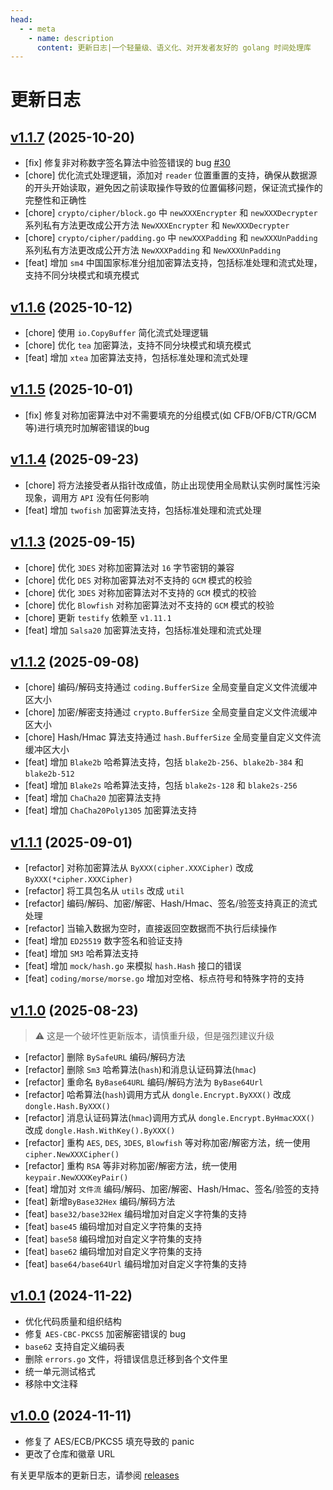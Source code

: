 ```yaml
---
head:
  - - meta
    - name: description
      content: 更新日志|一个轻量级、语义化、对开发者友好的 golang 时间处理库
---
```


# 更新日志

## [v1.1.7](https://github.com/dromara/dongle/compare/v1.1.6...v1.1.7) (2025-10-20)

* [fix] 修复非对称数字签名算法中验签错误的 bug [#30](https://github.com/dromara/dongle/issues)
* [chore] 优化流式处理逻辑，添加对 `reader` 位置重置的支持，确保从数据源的开头开始读取，避免因之前读取操作导致的位置偏移问题，保证流式操作的完整性和正确性
* [chore] `crypto/cipher/block.go` 中 `newXXXEncrypter` 和 `newXXXDecrypter` 系列私有方法更改成公开方法 `NewXXXEncrypter` 和 `NewXXXDecrypter`
* [chore] `crypto/cipher/padding.go` 中 `newXXXPadding` 和 `newXXXUnPadding` 系列私有方法更改成公开方法 `NewXXXPadding` 和 `NewXXXUnPadding`
* [feat] 增加 `sm4` 中国国家标准分组加密算法支持，包括标准处理和流式处理，支持不同分块模式和填充模式

## [v1.1.6](https://github.com/dromara/dongle/compare/v1.1.5...v1.1.6) (2025-10-12)

* [chore] 使用 `io.CopyBuffer` 简化流式处理逻辑
* [chore] 优化 `tea` 加密算法，支持不同分块模式和填充模式
* [feat] 增加 `xtea` 加密算法支持，包括标准处理和流式处理

## [v1.1.5](https://github.com/dromara/dongle/compare/v1.1.4...v1.1.5) (2025-10-01)

* [fix] 修复对称加密算法中对不需要填充的分组模式(如 CFB/OFB/CTR/GCM 等)进行填充时加解密错误的bug

## [v1.1.4](https://github.com/dromara/dongle/compare/v1.1.3...v1.1.4) (2025-09-23)

* [chore] 将方法接受者从指针改成值，防止出现使用全局默认实例时属性污染现象，调用方 `API` 没有任何影响
* [feat] 增加 `twofish` 加密算法支持，包括标准处理和流式处理

## [v1.1.3](https://github.com/dromara/dongle/compare/v1.1.2...v1.1.3) (2025-09-15)

* [chore] 优化 `3DES` 对称加密算法对 `16` 字节密钥的兼容
* [chore] 优化 `DES` 对称加密算法对不支持的 `GCM` 模式的校验
* [chore] 优化 `3DES` 对称加密算法对不支持的 `GCM` 模式的校验
* [chore] 优化 `Blowfish` 对称加密算法对不支持的 `GCM` 模式的校验
* [chore] 更新 `testify` 依赖至 `v1.11.1` 
* [feat] 增加 `Salsa20` 加密算法支持，包括标准处理和流式处理

## [v1.1.2](https://github.com/dromara/dongle/compare/v1.1.1...v1.1.2) (2025-09-08)

* [chore] 编码/解码支持通过 `coding.BufferSize` 全局变量自定义文件流缓冲区大小
* [chore] 加密/解密支持通过 `crypto.BufferSize` 全局变量自定义文件流缓冲区大小
* [chore] Hash/Hmac 算法支持通过 `hash.BufferSize` 全局变量自定义文件流缓冲区大小
* [feat] 增加 `Blake2b` 哈希算法支持，包括 `blake2b-256`、`blake2b-384` 和 `blake2b-512`
* [feat] 增加 `Blake2s` 哈希算法支持，包括 `blake2s-128` 和 `blake2s-256`
* [feat] 增加 `ChaCha20` 加密算法支持
* [feat] 增加 `ChaCha20Poly1305` 加密算法支持

## [v1.1.1](https://github.com/dromara/dongle/compare/v1.1.0...v1.1.1) (2025-09-01)

* [refactor] 对称加密算法从 `ByXXX(cipher.XXXCipher)` 改成 `ByXXX(*cipher.XXXCipher)`
* [refactor] 将工具包名从 `utils` 改成 `util`
* [refactor] 编码/解码、加密/解密、Hash/Hmac、签名/验签支持真正的流式处理
* [refactor] 当输入数据为空时，直接返回空数据而不执行后续操作
* [feat] 增加 `ED25519` 数字签名和验证支持
* [feat] 增加 `SM3` 哈希算法支持
* [feat] 增加 `mock/hash.go` 来模拟 `hash.Hash` 接口的错误
* [feat] `coding/morse/morse.go` 增加对空格、标点符号和特殊字符的支持

## [v1.1.0](https://github.com/dromara/dongle/compare/v1.0.1...v1.1.0) (2025-08-23)
> ⚠️ 这是一个破坏性更新版本，请慎重升级，但是强烈建议升级

* [refactor] 删除 `BySafeURL` 编码/解码方法
* [refactor] 删除 `Sm3` 哈希算法(`hash`)和消息认证码算法(`hmac`)
* [refactor] 重命名 `ByBase64URL` 编码/解码方法为 `ByBase64Url`
* [refactor] 哈希算法(`hash`)调用方式从 `dongle.Encrypt.ByXXX()` 改成 `dongle.Hash.ByXXX()`
* [refactor] 消息认证码算法(`hmac`)调用方式从 `dongle.Encrypt.ByHmacXXX()` 改成 `dongle.Hash.WithKey().ByXXX()`
* [refactor] 重构 `AES`, `DES`, `3DES`, `Blowfish` 等对称加密/解密方法，统一使用 `cipher.NewXXXCipher()`
* [refactor] 重构 `RSA` 等非对称加密/解密方法，统一使用 `keypair.NewXXXKeyPair()`
* [feat] 增加对 `文件流` 编码/解码、加密/解密、Hash/Hmac、签名/验签的支持
* [feat] 新增`ByBase32Hex` 编码/解码方法
* [feat] `base32/base32Hex` 编码增加对自定义字符集的支持
* [feat] `base45` 编码增加对自定义字符集的支持
* [feat] `base58` 编码增加对自定义字符集的支持
* [feat] `base62` 编码增加对自定义字符集的支持
* [feat] `base64/base64Url` 编码增加对自定义字符集的支持

## [v1.0.1](https://github.com/dromara/dongle/compare/v1.0.0...v1.0.1) (2024-11-22)

* 优化代码质量和组织结构
* 修复 `AES-CBC-PKCS5` 加密解密错误的 bug
* `base62` 支持自定义编码表
* 删除 `errors.go` 文件，将错误信息迁移到各个文件里
* 统一单元测试格式
* 移除中文注释

## [v1.0.0](https://github.com/dromara/carbon/compare/v0.2.8...v1.0.0) (2024-11-11)

- 修复了 AES/ECB/PKCS5 填充导致的 panic 
- 更改了仓库和徽章 URL

有关更早版本的更新日志，请参阅 <a href="https://github.com/dromara/dongle/releases" target="_blank" rel="noreferrer">releases</a>